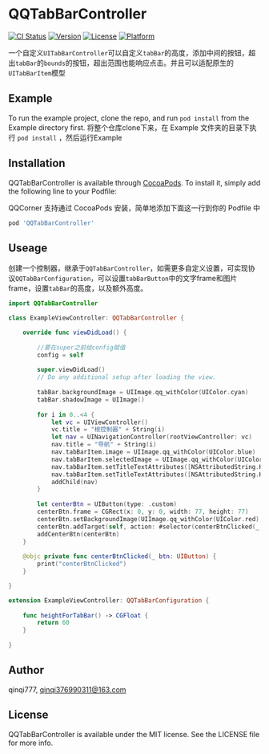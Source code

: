 # QQTabBarController

[![CI Status](https://img.shields.io/travis/qinqi777/QQTabBarController.svg?style=flat)](https://travis-ci.org/qinqi777/QQTabBarController)
[![Version](https://img.shields.io/cocoapods/v/QQTabBarController.svg?style=flat)](https://cocoapods.org/pods/QQTabBarController)
[![License](https://img.shields.io/cocoapods/l/QQTabBarController.svg?style=flat)](https://cocoapods.org/pods/QQTabBarController)
[![Platform](https://img.shields.io/cocoapods/p/QQTabBarController.svg?style=flat)](https://cocoapods.org/pods/QQTabBarController)

一个自定义```UITabBarController```可以自定义```tabBar```的高度，添加中间的按钮，超出```tabBar```的```bounds```的按钮，超出范围也能响应点击。并且可以适配原生的```UITabBarItem```模型

## Example

To run the example project, clone the repo, and run `pod install` from the Example directory first.
将整个仓库clone下来，在 Example 文件夹的目录下执行 `pod install` ，然后运行Example

## Installation

QQTabBarController is available through [CocoaPods](https://cocoapods.org). To install
it, simply add the following line to your Podfile:

QQCorner 支持通过 CocoaPods 安装，简单地添加下面这一行到你的 Podfile 中

```ruby
pod 'QQTabBarController'
```

## Useage

创建一个控制器，继承于```QQTabBarController```，如需更多自定义设置，可实现协议```QQTabBarConfiguration```，可以设置```tabBarButton```中的文字frame和图片frame，设置```tabBar```的高度，以及额外高度。

```Swift
import QQTabBarController

class ExampleViewController: QQTabBarController {

    override func viewDidLoad() {
        
        //要在super之前给config赋值
        config = self
        
        super.viewDidLoad()
        // Do any additional setup after loading the view.
        
        tabBar.backgroundImage = UIImage.qq_withColor(UIColor.cyan)
        tabBar.shadowImage = UIImage()
        
        for i in 0..<4 {
            let vc = UIViewController()
            vc.title = "根控制器" + String(i)
            let nav = UINavigationController(rootViewController: vc)
            nav.title = "导航" + String(i)
            nav.tabBarItem.image = UIImage.qq_withColor(UIColor.blue)
            nav.tabBarItem.selectedImage = UIImage.qq_withColor(UIColor.magenta)
            nav.tabBarItem.setTitleTextAttributes([NSAttributedString.Key.foregroundColor: UIColor.gray], for: .normal)
            nav.tabBarItem.setTitleTextAttributes([NSAttributedString.Key.foregroundColor: UIColor.red], for: .selected)
            addChild(nav)
        }
        
        let centerBtn = UIButton(type: .custom)
        centerBtn.frame = CGRect(x: 0, y: 0, width: 77, height: 77)
        centerBtn.setBackgroundImage(UIImage.qq_withColor(UIColor.red), for: .normal)
        centerBtn.addTarget(self, action: #selector(centerBtnClicked(_:)), for: .touchUpInside)
        addCenterBtn(centerBtn)
    }
    
    @objc private func centerBtnClicked(_ btn: UIButton) {
        print("centerBtnClicked")
    }

}

extension ExampleViewController: QQTabBarConfiguration {
    
    func heightForTabBar() -> CGFloat {
        return 60
    }
    
}

```

## Author

qinqi777, qinqi376990311@163.com

## License

QQTabBarController is available under the MIT license. See the LICENSE file for more info.
